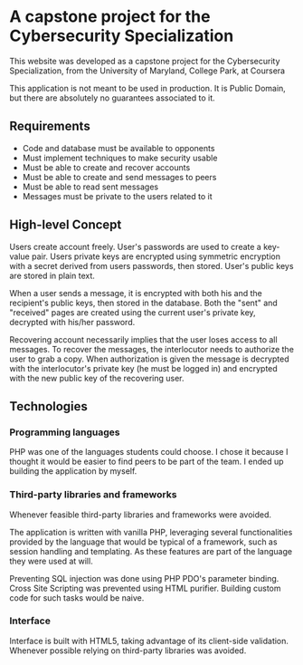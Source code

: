 # A capstone project for the Cybersecurity Specialization

This website was developed as a capstone project for the Cybersecurity Specialization, 
from the University of Maryland, College Park, at Coursera

This application is not meant to be used in production. It is Public Domain, but there are absolutely no guarantees associated to it.

## Requirements

- Code and database must be available to opponents
- Must implement techniques to make security usable
- Must be able to create and recover accounts
- Must be able to create and send messages to peers
- Must be able to read sent messages
- Messages must be private to the users related to it

## High-level Concept

Users create account freely. User's passwords are used to create a key-value pair. Users private keys are encrypted using symmetric encryption with a secret derived from users passwords, then stored. User's public keys are stored in plain text.

When a user sends a message, it is encrypted with both his and the recipient's public keys,  then stored in the database. Both the "sent" and "received" pages are created using the current user's private key, decrypted with his/her password.

Recovering account necessarily implies that the user loses access to all messages. To recover the messages, the interlocutor needs to authorize the user to grab a copy. When authorization is given the message is decrypted with the interlocutor's private key (he must be logged in) and encrypted with the new public key of the recovering user.

## Technologies

### Programming languages

PHP was one of the languages students could choose. I chose it because I thought it would be easier to find peers to be part of the team. I ended up building the application by myself.

### Third-party libraries and frameworks

Whenever feasible third-party libraries and frameworks were avoided. 

The application is written with vanilla PHP, leveraging several functionalities provided by the language that would be typical of a framework, such as session handling and templating. As these features are part of the language they were used at will.

Preventing SQL injection was done using PHP PDO's parameter binding. Cross Site Scripting was prevented using HTML purifier. Building custom code for such tasks would be naive.

### Interface

Interface is built with HTML5, taking advantage of its client-side validation. Whenever possible relying on third-party libraries was avoided.
